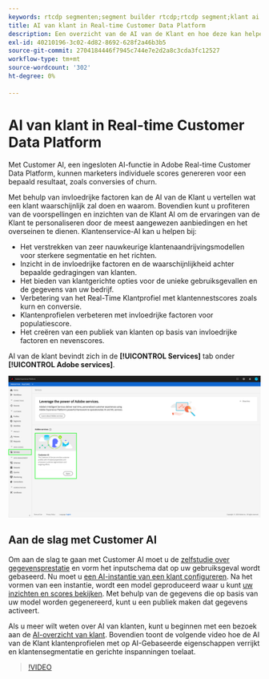 ```yaml
---
keywords: rtcdp segmenten;segment builder rtcdp;rtcdp segment;klant ai rtcdp
title: AI van klant in Real-time Customer Data Platform
description: Een overzicht van de AI van de Klant en hoe deze kan helpen bij het genereren van scores voor specifieke resultaten zoals conversies of churn.
exl-id: 40210196-3c02-4d82-8692-628f2a46b3b5
source-git-commit: 2704184446f7945c744e7e2d2a8c3cda3fc12527
workflow-type: tm+mt
source-wordcount: '302'
ht-degree: 0%

---
```


# AI van klant in Real-time Customer Data Platform

Met Customer AI, een ingesloten AI-functie in Adobe Real-time Customer Data Platform, kunnen marketers individuele scores genereren voor een bepaald resultaat, zoals conversies of churn.

Met behulp van invloedrijke factoren kan de AI van de Klant u vertellen wat een klant waarschijnlijk zal doen en waarom. Bovendien kunt u profiteren van de voorspellingen en inzichten van de Klant AI om de ervaringen van de Klant te personaliseren door de meest aangewezen aanbiedingen en het overseinen te dienen. Klantenservice-AI kan u helpen bij:

* Het verstrekken van zeer nauwkeurige klantenaandrijvingsmodellen voor sterkere segmentatie en het richten.
* Inzicht in de invloedrijke factoren en de waarschijnlijkheid achter bepaalde gedragingen van klanten.
* Het bieden van klantgerichte opties voor de unieke gebruiksgevallen en de gegevens van uw bedrijf.
* Verbetering van het Real-Time Klantprofiel met klantennestscores zoals kurn en conversie.
* Klantenprofielen verbeteren met invloedrijke factoren voor populatiescore.
* Het creëren van een publiek van klanten op basis van invloedrijke factoren en nevenscores.

AI van de klant bevindt zich in de **[!UICONTROL Services]** tab onder **[!UICONTROL Adobe services]**.

![AI-locatie van klant](../assets/overview/rtcdp-customer-ai.png)

## Aan de slag met Customer AI

Om aan de slag te gaan met Customer AI moet u de [zelfstudie over gegevensprestatie](../../intelligent-services/data-preparation.md) en vorm het inputschema dat op uw gebruiksgeval wordt gebaseerd. Nu moet u [een AI-instantie van een klant configureren](../../intelligent-services/customer-ai/user-guide/configure.md). Na het vormen van een instantie, wordt een model geproduceerd waar u kunt [uw inzichten en scores bekijken](../../intelligent-services/customer-ai/user-guide/discover-insights.md). Met behulp van de gegevens die op basis van uw model worden gegenereerd, kunt u een publiek maken dat gegevens activeert.

Als u meer wilt weten over AI van klanten, kunt u beginnen met een bezoek aan de [AI-overzicht van klant](../../intelligent-services/customer-ai/overview.md). Bovendien toont de volgende video hoe de AI van de Klant klantenprofielen met op AI-Gebaseerde eigenschappen verrijkt en klantensegmentatie en gerichte inspanningen toelaat.

>[!VIDEO](https://video.tv.adobe.com/v/40374/?quality=12&learn=on)
